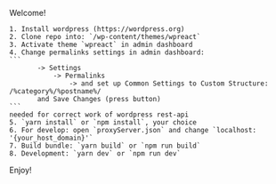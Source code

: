 Welcome!

    1. Install wordpress (https://wordpress.org)
    2. Clone repo into: `/wp-content/themes/wpreact`
    3. Activate theme `wpreact` in admin dashboard
    4. Change permalinks settings in admin dashboard:
    ```
           -> Settings 
               -> Permalinks 
                   -> and set up Common Settings to Custom Structure: /%category%/%postname%/ 
           and Save Changes (press button)
    ```
    needed for correct work of wordpress rest-api
    5. `yarn install` or `npm install`, your choice
    6. For develop: open `proxyServer.json` and change `localhost: '{your_host_domain}'`
    7. Build bundle: `yarn build` or `npm run build`
    8. Development: `yarn dev` or `npm run dev`

Enjoy!
